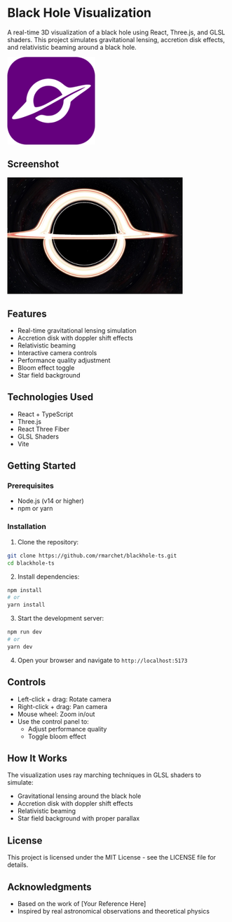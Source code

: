 # Black Hole Visualization

A real-time 3D visualization of a black hole using React, Three.js, and GLSL shaders. This project simulates gravitational lensing, accretion disk effects, and relativistic beaming around a black hole.

<img src="public/blackhole.svg" width="200" alt="Black Hole Visualization" />

## Screenshot

<img src="screenshot.jpg" width="400" alt="Black Hole Visualization Screenshot" />

## Features

- Real-time gravitational lensing simulation
- Accretion disk with doppler shift effects
- Relativistic beaming
- Interactive camera controls
- Performance quality adjustment
- Bloom effect toggle
- Star field background

## Technologies Used

- React + TypeScript
- Three.js
- React Three Fiber
- GLSL Shaders
- Vite

## Getting Started

### Prerequisites

- Node.js (v14 or higher)
- npm or yarn

### Installation

1. Clone the repository:
```bash
git clone https://github.com/rmarchet/blackhole-ts.git
cd blackhole-ts
```

2. Install dependencies:
```bash
npm install
# or
yarn install
```

3. Start the development server:
```bash
npm run dev
# or
yarn dev
```

4. Open your browser and navigate to `http://localhost:5173`

## Controls

- Left-click + drag: Rotate camera
- Right-click + drag: Pan camera
- Mouse wheel: Zoom in/out
- Use the control panel to:
  - Adjust performance quality
  - Toggle bloom effect

## How It Works

The visualization uses ray marching techniques in GLSL shaders to simulate:
- Gravitational lensing around the black hole
- Accretion disk with doppler shift effects
- Relativistic beaming
- Star field background with proper parallax

## License

This project is licensed under the MIT License - see the LICENSE file for details.

## Acknowledgments

- Based on the work of [Your Reference Here]
- Inspired by real astronomical observations and theoretical physics
